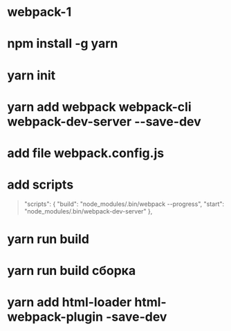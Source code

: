 # webpack-1

# npm install -g yarn
# yarn init
# yarn add webpack webpack-cli webpack-dev-server --save-dev
# add file webpack.config.js

# add scripts

> "scripts": {
>   "build": "node_modules/.bin/webpack --progress",
>   "start": "node_modules/.bin/webpack-dev-server"
>  },
#


# yarn run build


# yarn run build сборка

# yarn add html-loader html-webpack-plugin -save-dev
